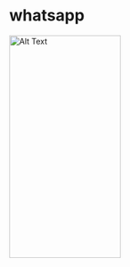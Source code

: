 # whatsapp

<img src="https://res.cloudinary.com/doomfqwge/image/upload/v1732543992/pexa33df7rjd0g2vff3j.jpg" alt="Alt Text" width="200" height="400">
